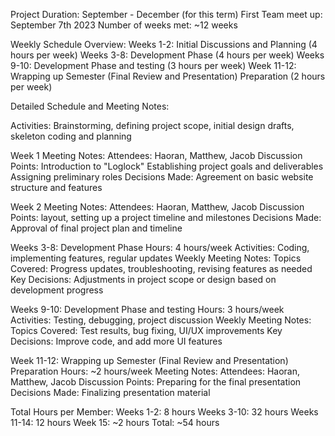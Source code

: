 Project Duration: September - December (for this term)
First Team meet up: September 7th 2023
Number of weeks met: ~12 weeks

Weekly Schedule Overview:
Weeks 1-2: Initial Discussions and Planning (4 hours per week)
Weeks 3-8: Development Phase (4 hours per week)
Weeks 9-10: Development Phase and testing (3 hours per week)
Week 11-12: Wrapping up Semester (Final Review and Presentation) Preparation (2 hours per week)

Detailed Schedule and Meeting Notes:

Activities: Brainstorming, defining project scope, initial design drafts, skeleton coding and planning

Week 1 Meeting Notes:
Attendees: Haoran, Matthew, Jacob
Discussion Points:
Introduction to "Loglock"
Establishing project goals and deliverables
Assigning preliminary roles
Decisions Made: Agreement on basic website structure and features

Week 2 Meeting Notes:
Attendees: Haoran, Matthew, Jacob
Discussion Points:
layout, setting up a project timeline and milestones
Decisions Made: Approval of final project plan and timeline

Weeks 3-8: Development Phase
Hours: 4 hours/week
Activities: Coding, implementing features, regular updates
Weekly Meeting Notes:
Topics Covered: Progress updates, troubleshooting, revising features as needed
Key Decisions: Adjustments in project scope or design based on development progress

Weeks 9-10: Development Phase and testing
Hours: 3 hours/week
Activities: Testing, debugging, project discussion
Weekly Meeting Notes:
Topics Covered: Test results, bug fixing, UI/UX improvements
Key Decisions: Improve code, and add more UI features

Week 11-12:  Wrapping up Semester (Final Review and Presentation) Preparation
Hours: ~2 hours/week
Meeting Notes:
Attendees: Haoran, Matthew, Jacob
Discussion Points:
Preparing for the final presentation
Decisions Made: Finalizing presentation material

Total Hours per Member:
Weeks 1-2: 8 hours
Weeks 3-10: 32 hours
Weeks 11-14: 12 hours
Week 15: ~2 hours
Total: ~54 hours
